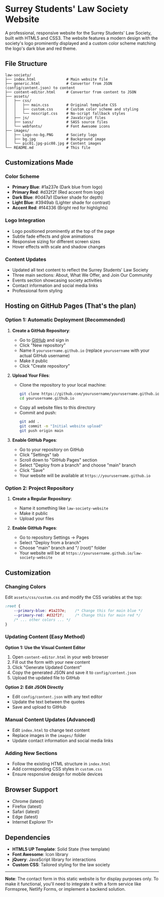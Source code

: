 # Surrey Students' Law Society Website

A professional, responsive website for the Surrey Students' Law Society, built with HTML5 and CSS3. The website features a modern design with the society's logo prominently displayed and a custom color scheme matching the logo's dark blue and red theme.

## File Structure

```
law-society/
├── index.html              # Main website file
├── generic.html            # Convertor from JSON (config/content.json) to content
├── content-editor.html     # Convertor from content to JSON
├── assets/
│   ├── css/
│   │   ├── main.css        # Original template CSS
│   │   ├── custom.css      # Custom color scheme and styling
│   │   └── noscript.css    # No-script fallback styles
│   ├── js/                 # JavaScript files
│   ├── sass/               # SASS source files
│   └── webfonts/           # Font Awesome icons
├── images/
│   ├── Logo-no-bg.PNG      # Society logo
│   ├── bg.jpg              # Background image
│   └── pic01.jpg-pic08.jpg # Content images
└── README.md               # This file
```

## Customizations Made

### Color Scheme
- **Primary Blue**: #1a237e (Dark blue from logo)
- **Primary Red**: #d32f2f (Red accent from logo)
- **Dark Blue**: #0d47a1 (Darker shade for depth)
- **Light Blue**: #3949ab (Lighter shade for contrast)
- **Accent Red**: #f44336 (Bright red for highlights)

### Logo Integration
- Logo positioned prominently at the top of the page
- Subtle fade effects and glow animations
- Responsive sizing for different screen sizes
- Hover effects with scale and shadow changes

### Content Updates
- Updated all text content to reflect the Surrey Students' Law Society
- Three main sections: About, What We Offer, and Join Our Community
- Events section showcasing society activities
- Contact information and social media links
- Professional form styling

## Hosting on GitHub Pages (That's the plan)

### Option 1: Automatic Deployment (Recommended)

1. **Create a GitHub Repository**:
   - Go to [GitHub](https://github.com) and sign in
   - Click "New repository"
   - Name it `yourusername.github.io` (replace `yourusername` with your actual GitHub username)
   - Make it public
   - Click "Create repository"

2. **Upload Your Files**:
   - Clone the repository to your local machine:
     ```bash
     git clone https://github.com/yourusername/yourusername.github.io.git
     cd yourusername.github.io
     ```
   - Copy all website files to this directory
   - Commit and push:
     ```bash
     git add .
     git commit -m "Initial website upload"
     git push origin main
     ```

3. **Enable GitHub Pages**:
   - Go to your repository on GitHub
   - Click "Settings" tab
   - Scroll down to "GitHub Pages" section
   - Select "Deploy from a branch" and choose "main" branch
   - Click "Save"
   - Your website will be available at `https://yourusername.github.io`

### Option 2: Project Repository

1. **Create a Regular Repository**:
   - Name it something like `law-society-website`
   - Make it public
   - Upload your files

2. **Enable GitHub Pages**:
   - Go to repository Settings → Pages
   - Select "Deploy from a branch"
   - Choose "main" branch and "/ (root)" folder
   - Your website will be at `https://yourusername.github.io/law-society-website`

## Customization

### Changing Colors
Edit `assets/css/custom.css` and modify the CSS variables at the top:

```css
:root {
    --primary-blue: #1a237e;    /* Change this for main blue */
    --primary-red: #d32f2f;     /* Change this for main red */
    /* ... other colors ... */
}
```

### Updating Content (Easy Method)
**Option 1: Use the Visual Content Editor**
1. Open `content-editor.html` in your web browser
2. Fill out the form with your new content
3. Click "Generate Updated Content"
4. Copy the generated JSON and save it to `config/content.json`
5. Upload the updated file to GitHub

**Option 2: Edit JSON Directly**
- Edit `config/content.json` with any text editor
- Update the text between the quotes
- Save and upload to GitHub

### Manual Content Updates (Advanced)
- Edit `index.html` to change text content
- Replace images in the `images/` folder
- Update contact information and social media links

### Adding New Sections
- Follow the existing HTML structure in `index.html`
- Add corresponding CSS styles in `custom.css`
- Ensure responsive design for mobile devices

## Browser Support

- Chrome (latest)
- Firefox (latest)
- Safari (latest)
- Edge (latest)
- Internet Explorer 11+

## Dependencies

- **HTML5 UP Template**: Solid State (free template)
- **Font Awesome**: Icon library
- **jQuery**: JavaScript library for interactions
- **Custom CSS**: Tailored styling for the law society

---

**Note**: The contact form in this static website is for display purposes only. To make it functional, you'll need to integrate it with a form service like Formspree, Netlify Forms, or implement a backend solution.

